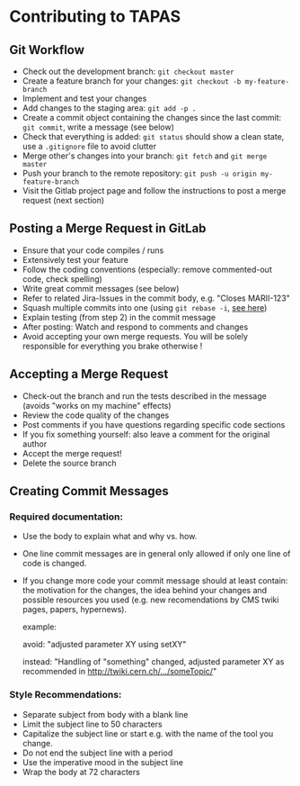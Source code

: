 # Contributing to TAPAS 
## Git Workflow
* Check out the development branch: `git checkout master`
* Create a feature branch for your changes: `git checkout -b my-feature-branch`
* Implement and test your changes
* Add changes to the staging area: `git add -p .`
* Create a commit object containing the changes since the last commit: `git commit`, write a message (see below)
* Check that everything is added: `git status` should show a clean state, use a `.gitignore` file to avoid clutter
* Merge other's changes into your branch: `git fetch` and `git merge master`
* Push your branch to the remote repository: `git push -u origin my-feature-branch`
* Visit the Gitlab project page and follow the instructions to post a merge request (next section)

## Posting a Merge Request in GitLab
* Ensure that your code compiles / runs
* Extensively test your feature
* Follow the coding conventions (especially: remove commented-out code, check spelling)
* Write great commit messages (see below)
* Refer to related Jira-Issues in the commit body, e.g. "Closes MARII-123"
* Squash multiple commits into one (using `git rebase -i`, [see here](http://makandracards.com/makandra/527-squash-several-git-commits-into-a-single-commit))
* Explain testing (from step 2) in the commit message
* After posting: Watch and respond to comments and changes
* Avoid accepting your own merge requests. You will be solely responsible for everything you brake otherwise !

## Accepting a Merge Request
* Check-out the branch and run the tests described in the message (avoids "works on my machine" effects)
* Review the code quality of the changes
* Post comments if you have questions regarding specific code sections
* If you fix something yourself: also leave a comment for the original author
* Accept the merge request!
* Delete the source branch

## Creating Commit Messages
### Required documentation:
* Use the body to explain what and why vs. how. 
* One line commit messages are in general only allowed if only one line of code is changed. 
* If you change more code your commit message should at least contain: the motivation for the changes, the idea behind your changes and possible resources you used (e.g. new recomendations by CMS twiki pages, papers, hypernews).
  
  example: 
  
  avoid: "adjusted parameter XY using setXY"
  
  instead: "Handling of "something" changed, adjusted parameter XY as recommended in http://twiki.cern.ch/.../someTopic/"
         
### Style Recommendations:
* Separate subject from body with a blank line
* Limit the subject line to 50 characters
* Capitalize the subject line or start e.g. with the name of the tool you change.
* Do not end the subject line with a period
* Use the imperative mood in the subject line
* Wrap the body at 72 characters